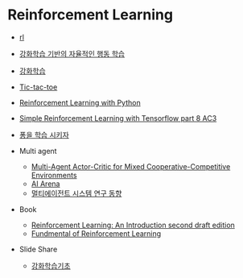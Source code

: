 # Reinforcement Learning

- [rl](https://github.com/aikorea/awesome-rl)

- [강화학습 기반의 자율적인 행동 학습](http://www.gameai.net/Article/RLAgent/RLAgent.htm)

- [강화학습](http://solarisailab.com/archives/57)

- [Tic-tac-toe](https://github.com/haje01/gym-tictactoe)

- [Reinforcement Learning with Python](https://towardsdatascience.com/reinforcement-learning-with-python-8ef0242a2fa2)

- [Simple Reinforcement Learning with Tensorflow part 8 AC3](http://ishuca.tistory.com/400)

- [퐁을 학습 시키자](http://keunwoochoi.blogspot.kr/2016/06/andrej-karpathy.html)

- Multi agent

  - [Multi-Agent Actor-Critic for Mixed Cooperative-Competitive Environments](https://github.com/openai/multiagent-particle-envs)
  - [AI Arena](https://github.com/hilkoc/ai_arena)
  - [멀티에이전트 시스템 연구 동향](http://www.itfind.or.kr/WZIN/jugidong/970/97002.html)

- Book

  - [Reinforcement Learning: An Introduction second draft edition](http://incompleteideas.net/book/bookdraft2017nov5.pdf)
  - [Fundmental of Reinforcement Learning](https://dnddnjs.gitbooks.io/rl/content/index.html)

- Slide Share

  - [강화학습기초](https://www.slideshare.net/CurtPark1/dqn-reinforcement-learning-from-basics-to-dqn)

